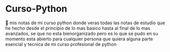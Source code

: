 # Curso-Python
🐍 mis notas de mi curso python
donde veras todas las notas de estudio que he hecho desde el principio de lo mas basico hasta al final de lo mas avanzados, se que no esta bienorganizado pero es lo que se pudo en su momento 
esta abierto para cualquier persona que quiera alguna parte esencial y tecnica de mi curso profesional de python
